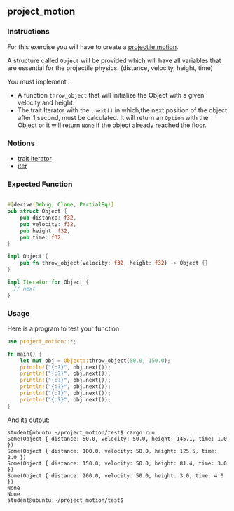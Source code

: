 ## project_motion

### Instructions

For this exercise you will have to create a [projectile motion](https://cimg2.ck12.org/datastreams/f-d%3Abb024be6673110b31e78b46819e792adaed8dc661e082a61f0a6d64e%2BIMAGE%2BIMAGE.1).

A structure called `Object` will be provided which will have all variables that are
essential for the projectile physics. (distance, velocity, height, time)

You must implement :

- A function `throw_object` that will initialize the Object with a given velocity and height.
- The trait Iterator with the `.next()` in which,the next position of the object after 1 second, must be calculated.
  It will return an `Option` with the Object or it will return `None` if the object already reached the floor.

### Notions

- [trait Iterator](https://doc.rust-lang.org/std/iter/trait.Iterator.html)
- [iter](https://doc.rust-lang.org/rust-by-example/trait/iter.html)

### Expected Function

```rust

#[derive(Debug, Clone, PartialEq)]
pub struct Object {
    pub distance: f32,
    pub velocity: f32,
    pub height: f32,
    pub time: f32,
}

impl Object {
    pub fn throw_object(velocity: f32, height: f32) -> Object {}
}

impl Iterator for Object {
  // next
}

```

### Usage

Here is a program to test your function

```rust
use project_motion::*;

fn main() {
    let mut obj = Object::throw_object(50.0, 150.0);
    println!("{:?}", obj.next());
    println!("{:?}", obj.next());
    println!("{:?}", obj.next());
    println!("{:?}", obj.next());
    println!("{:?}", obj.next());
    println!("{:?}", obj.next());
}
```

And its output:

```console
student@ubuntu:~/project_motion/test$ cargo run
Some(Object { distance: 50.0, velocity: 50.0, height: 145.1, time: 1.0 })
Some(Object { distance: 100.0, velocity: 50.0, height: 125.5, time: 2.0 })
Some(Object { distance: 150.0, velocity: 50.0, height: 81.4, time: 3.0 })
Some(Object { distance: 200.0, velocity: 50.0, height: 3.0, time: 4.0 })
None
None
student@ubuntu:~/project_motion/test$
```
